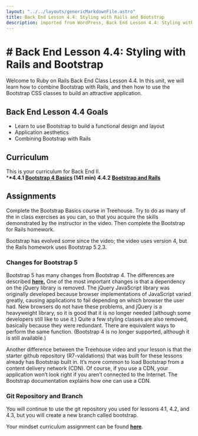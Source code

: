 ```yaml
---     
layout: "../../layouts/genericMarkdownFile.astro"     
title: Back End Lesson 4.4: Styling with Rails and Bootstrap     
description: imported from WordPress, Back End Lesson 4.4: Styling with Rails and Bootstrap     
---
```


# # Back End Lesson 4.4: Styling with Rails and Bootstrap

Welcome to Ruby on Rails Back End Class Lesson 4.4\. In this unit, we will learn how to combine Bootstrap with Rails, and then how to use the Bootstrap CSS classes to build an attractive application.

## Back End Lesson 4.4 Goals

- Learn to use Bootstrap to build a functional design and layout
- Application aesthetics
- Combining Bootstrap with Rails

## Curriculum

This is your curriculum for Back End II.  
\***\*4.4.1 [Bootstrap 4 Basics](https://teamtreehouse.com/library/bootstrap-4-basics-2) (141 min)**
**4.4.2 [Bootstrap and Rails](https://learn.codethedream.org/styling-your-rails-7-application-with-bootstrap/)**

## Assignments

Complete the Bootstrap Basics course in Treehouse. Try to do as many of the in class exercises as you can, so that you acquire the skills demonstrated by the instructor in the video. Then complete the Bootstrap for Rails homework.

Bootstrap has evolved some since the video; the video uses version 4, but the Rails homework uses Bootstrap 5.2.3.

### Changes for Bootstrap 5

Bootstrap 5 has many changes from Bootstrap 4\. The differences are described **[here.](https://getbootstrap.com/docs/5.0/migration/)** One of the most important changes is that a dependency on the jQuery library is removed. The jQuery JavaScript library was originally developed because browser implementations of JavaScript varied greatly, causing applications to fail depending on which browser the user had. New browsers do not have these problems, and jQuery is a heavyweight library, so it is good that it is no longer needed (although some developers still like to use it.) Quite a few styling classes are also removed, basically because they were redundant. There are equivalent ways to perform the same function. (Bootstrap 4 is no longer supported, although it is still available.)

Another difference between the Treehouse video and your lesson is that the starter github repository (R7-validations) that was built for these lessons already has Bootstrap built in. It’s more common to load Bootstrap from a content delivery network (CDN). Of course, if you use a CDN, your application won’t look right if you aren’t connected to the Internet. The Bootstrap documentation explains how one can use a CDN.

### Git Repository and Branch

You will continue to use the git repository you used for lessons 4.1, 4.2, and 4.3, but you will create a new branch called bootstrap.

Your mindset curriculum assignment can be found **[here](https://learn.codethedream.org/mindset-curriculum-imposter-syndrome/)**.
